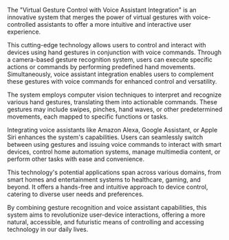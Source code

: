 The "Virtual Gesture Control with Voice Assistant Integration" is an innovative system that merges the power of virtual gestures with voice-controlled assistants to offer a more intuitive and interactive user experience.

This cutting-edge technology allows users to control and interact with devices using hand gestures in conjunction with voice commands. Through a camera-based gesture recognition system, users can execute specific actions or commands by performing predefined hand movements. Simultaneously, voice assistant integration enables users to complement these gestures with voice commands for enhanced control and versatility.

The system employs computer vision techniques to interpret and recognize various hand gestures, translating them into actionable commands. These gestures may include swipes, pinches, hand waves, or other predetermined movements, each mapped to specific functions or tasks.

Integrating voice assistants like Amazon Alexa, Google Assistant, or Apple Siri enhances the system's capabilities. Users can seamlessly switch between using gestures and issuing voice commands to interact with smart devices, control home automation systems, manage multimedia content, or perform other tasks with ease and convenience.

This technology's potential applications span across various domains, from smart homes and entertainment systems to healthcare, gaming, and beyond. It offers a hands-free and intuitive approach to device control, catering to diverse user needs and preferences.

By combining gesture recognition and voice assistant capabilities, this system aims to revolutionize user-device interactions, offering a more natural, accessible, and futuristic means of controlling and accessing technology in our daily lives.
